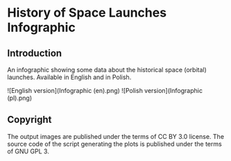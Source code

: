 # History of Space Launches Infographic

## Introduction

An infographic showing some data about the historical space (orbital) launches. Available in English and in Polish.

![English version](Infographic (en).png)
![Polish version](Infographic (pl).png)

## Copyright

The output images are published under the terms of CC BY 3.0 license. The source code of the script generating the plots is published under the terms of GNU GPL 3.
